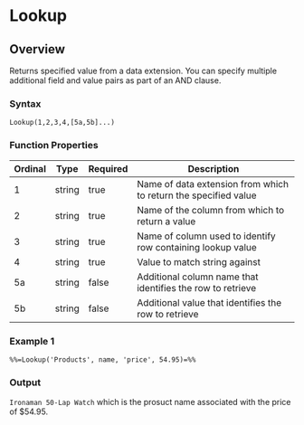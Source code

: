 # Lookup

## Overview

Returns specified value from a data extension. You can specify multiple additional field and value pairs as part of an AND clause.

### Syntax

`Lookup(1,2,3,4,[5a,5b]...)`

### Function Properties

| Ordinal | Type | Required | Description |
| ------- | ---- | -------- | ----------- |
| 1 | string | true | Name of data extension from which to return the specified value |
| 2 | string | true | Name of the column from which to return a value |
| 3 | string | true | Name of column used to identify row containing lookup value |
| 4 | string | true | Value to match string against |
| 5a | string | false | Additional column name that identifies the row to retrieve |
| 5b | string | false | Additional value that identifies the row to retrieve |

### Example 1

`%%=Lookup('Products', name, 'price', 54.95)=%%`

### Output
`Ironaman 50-Lap Watch` which is the prosuct name associated with the price of $54.95.
